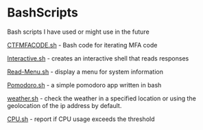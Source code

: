 # BashScripts
Bash scripts I have used or might use in the future

[CTFMFACODE.sh](https://github.com/OklenCodes/BashScripts/blob/main/CTFMFACode) - Bash code for iterating MFA code

[Interactive.sh](https://github.com/OklenCodes/BashScripts/blob/main/interactive.sh)  - creates an interactive shell that reads responses

[Read-Menu.sh](https://github.com/OklenCodes/BashScripts/blob/main/read-menu.sh) - display a menu for system information

[Pomodoro.sh](https://github.com/OklenCodes/BashScripts/blob/main/pomodoro.sh) - a simple pomodoro app written in bash

[weather.sh](https://github.com/OklenCodes/BashScripts/blob/main/weather.sh) - check the weather in a specified location or using the geolocation of the ip address by default.

[CPU.sh](https://github.com/OklenCodes/BashScripts/blob/main/cpu.sh) - report if CPU usage exceeds the threshold
